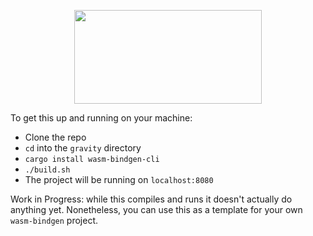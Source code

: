 
<p align="center"><img src="https://mttyng.nyc3.digitaloceanspaces.com/gravity.png" height="150" width="300" /></p>

To get this up and running on your machine:


- Clone the repo
- `cd` into the `gravity` directory
- `cargo install wasm-bindgen-cli`
- `./build.sh`
- The project will be running on `localhost:8080`


Work in Progress: while this compiles and runs it doesn't actually do anything yet. Nonetheless, you can use this as a template for your own `wasm-bindgen` project.
